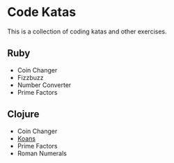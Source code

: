 # Code Katas

This is a collection of coding katas and other exercises.


## Ruby
- Coin Changer
- Fizzbuzz
- Number Converter
- Prime Factors

## Clojure
- Coin Changer
- [Koans](http://clojurekoans.com/)
- Prime Factors
- Roman Numerals
